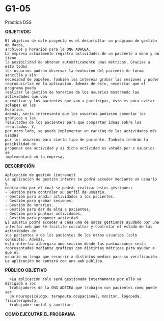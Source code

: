 # G1-05
Practica DSS


**OBJETIVOS:**
    
    El objetivo de este proyecto es el desarrollar un programa de gestión de datos,
    archivos y horarios para la ONG ADACEA.
    La empresa actualmente registra actividades de un paciente a mano y no tiene
    la posibilidad de obtener automáticamente unas métricas. Gracias a esto todos
    los usuarios podrán observar la evolución del paciente de forma sencilla y sin
    necesidad de papeleo. También les interesa grabar las sesiones y poder
    reproducirlas en la aplicación. Además de esto, necesitan que el programa pueda
    realizar la gestión de horarios de los usuarios mostrando las actividades que van
    a realizar y los pacientes que van a participar, esto es para evitar solapes en los
    horarios.
    Además, sería interesante que los usuarios pudiesen comentar los gráficos o los
    resultados de los pacientes para que compartan ideas sobre los resultados. Y,
    por otro lado, se puede implementar un ranking de las actividades más usadas
    por los usuarios para cierto tipo de paciente. También tendrán la posibilidad de
    proponer una actividad y si dicha actividad es votada por x usuarios se
    implementará en la empresa.



**DESCRIPCIÓN**
    
    Aplicación de gestión (intranet)
    La aplicación de gestión interna se podrá acceder mediante un usuario y
    contraseña por el cual se podrán realizar estas gestiones:
    - Gestión para controlar su perfil de usuario.
    - Gestión para añadir actividades a los pacientes.
    - Gestión para grabar sesiones.
    - Gestión de horarios.
    - Gestión para dar de alta a pacientes.
    - Gestión para puntuar actividades.
    - Gestión para proponer actividad
    El usuario podrá acceder a cada una de estas gestiones ayudado por una
    interfaz web que le facilite consultar y controlar el estado de las actividades de
    sus pacientes y de los pacientes de los otros usuarios (solo consulta). Además,
    esta interfaz albergara una sección donde las puntuaciones serán
    representadas mediante graficas con distintas métricas para ayudar a que el
    usuario no tenga que recurrir a distintos medios para su verificación.
    La aplicación no contará con una web pública.
**PÚBLICO OBJETIVO**
      
      >La aplicación solo será gestionada internamente por ello va dirigida a los
      trabajadores de la ONG ADECEA que trabajan con pacientes como puede ser
      un neuropsicólogo, terapeuta ocupacional, monitor, logopeda, fisioterapeuta,
      trabajador social y auxiliar.
    
 **COMO EJECUTAR EL PROGRAMA**
 
